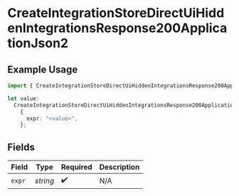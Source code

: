 # CreateIntegrationStoreDirectUiHiddenIntegrationsResponse200ApplicationJson2

## Example Usage

```typescript
import { CreateIntegrationStoreDirectUiHiddenIntegrationsResponse200ApplicationJson2 } from "@vercel/sdk/models/createintegrationstoredirectop.js";

let value:
  CreateIntegrationStoreDirectUiHiddenIntegrationsResponse200ApplicationJson2 =
    {
      expr: "<value>",
    };
```

## Fields

| Field              | Type               | Required           | Description        |
| ------------------ | ------------------ | ------------------ | ------------------ |
| `expr`             | *string*           | :heavy_check_mark: | N/A                |